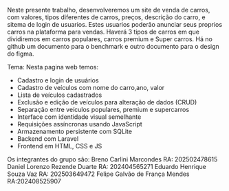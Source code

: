 Neste presente trabalho, desenvolveremos um site de venda de carros, com valores, tipos diferentes de carros, preços, descrição do carro, e sitema de login de usuarios.
Estes usuarios poderão anunciar seus proprios carros na plataforma para vendas. 
Haverá 3 tipos de carros em que dividiremos em carros populares, carros premium e Super carros.
Há no github um documento para o benchmark e outro documento para o design do figma.

Tema:
Nesta pagina web temos:
- Cadastro e login de usuários
- Cadastro de veículos com nome do carro,ano, valor
- Lista de veículos cadastrados
- Exclusão e edição de veículos para alteração de dados (CRUD)
- Separação entre veículos populares, premium e supercarros
- Interface com identidade visual semelhante
- Requisições assíncronas usando JavaScript
- Armazenamento persistente com SQLite
- Backend com Laravel
- Frontend em HTML, CSS e JS


Os integrantes do grupo são:
Breno Carlini Marcondes   RA: 202502478615
Daniel Lorenzo Rezende Duarte   RA: 202404565271
Eduardo Henrique Souza Vaz   RA: 202503649472
Felipe Galvão de França Mendes   RA:202408525907 

